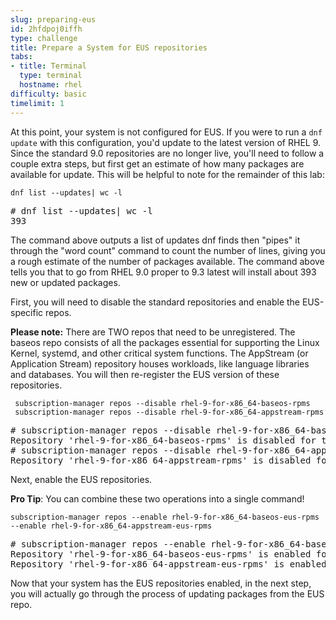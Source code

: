 ```yaml
---
slug: preparing-eus
id: 2hfdpoj0iffh
type: challenge
title: Prepare a System for EUS repositories
tabs:
- title: Terminal
  type: terminal
  hostname: rhel
difficulty: basic
timelimit: 1
---
```

At this point, your system is not configured for EUS. If you were to run a `dnf update` with this configuration, you'd update to the latest version of RHEL 9. Since the standard 9.0 repositories are no longer live, you'll need to follow a couple extra steps, but first get an estimate of how many packages are available for update. This will be helpful to note for the remainder of this lab:

```
dnf list --updates| wc -l
```

<pre class=file>
# dnf list --updates| wc -l
393
</pre>

 The command above outputs a list of updates dnf finds then "pipes" it through the "word count" command to count the number of lines, giving you a rough estimate of the number of packages available. The command above tells you that to go from RHEL 9.0 proper to 9.3 latest will install about 393 new or updated packages.

 First, you will need to disable the standard repositories and enable the EUS-specific repos.

**Please note:** There are TWO repos that need to be unregistered. The baseos repo consists of all the packages essential for supporting the Linux Kernel, systemd, and other critical system functions. The AppStream (or Application Stream) repository houses workloads, like language libraries and databases. You will then re-register the EUS version of these repositories.

```
 subscription-manager repos --disable rhel-9-for-x86_64-baseos-rpms
 subscription-manager repos --disable rhel-9-for-x86_64-appstream-rpms

```

<pre class=file>
# subscription-manager repos --disable rhel-9-for-x86_64-baseos-rpms
Repository 'rhel-9-for-x86_64-baseos-rpms' is disabled for this system.
# subscription-manager repos --disable rhel-9-for-x86_64-appstream-rpms
Repository 'rhel-9-for-x86_64-appstream-rpms' is disabled for this system.
</pre>

Next, enable the EUS repositories.

**Pro Tip**: You can combine these two operations into a single command!

```
subscription-manager repos --enable rhel-9-for-x86_64-baseos-eus-rpms --enable rhel-9-for-x86_64-appstream-eus-rpms

```

<pre class=file>
# subscription-manager repos --enable rhel-9-for-x86_64-baseos-eus-rpms --enable rhel-9-for-x86_64-appstream-eus-rpms
Repository 'rhel-9-for-x86_64-baseos-eus-rpms' is enabled for this system.
Repository 'rhel-9-for-x86_64-appstream-eus-rpms' is enabled for this system.
</pre>

Now that your system has the EUS repositories enabled, in the next step, you will actually go through the process of updating packages from the EUS repo.